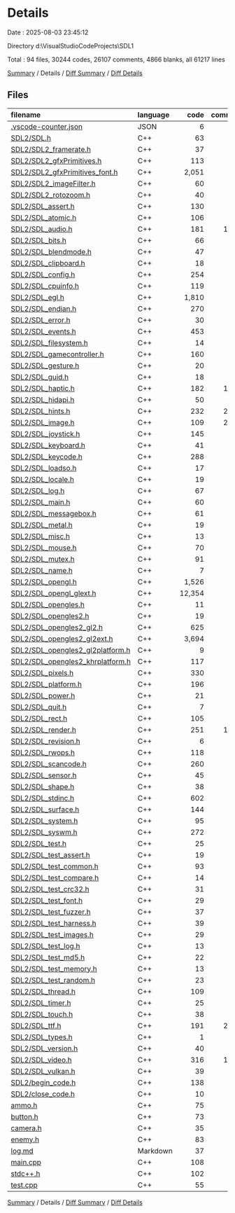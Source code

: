 # Details

Date : 2025-08-03 23:45:12

Directory d:\\VisualStudioCodeProjects\\SDL1

Total : 94 files,  30244 codes, 26107 comments, 4866 blanks, all 61217 lines

[Summary](results.md) / Details / [Diff Summary](diff.md) / [Diff Details](diff-details.md)

## Files
| filename | language | code | comment | blank | total |
| :--- | :--- | ---: | ---: | ---: | ---: |
| [.vscode-counter.json](/.vscode-counter.json) | JSON | 6 | 0 | 0 | 6 |
| [SDL2/SDL.h](/SDL2/SDL.h) | C++ | 63 | 155 | 16 | 234 |
| [SDL2/SDL2\_framerate.h](/SDL2/SDL2_framerate.h) | C++ | 37 | 47 | 17 | 101 |
| [SDL2/SDL2\_gfxPrimitives.h](/SDL2/SDL2_gfxPrimitives.h) | C++ | 113 | 61 | 68 | 242 |
| [SDL2/SDL2\_gfxPrimitives\_font.h](/SDL2/SDL2_gfxPrimitives_font.h) | C++ | 2,051 | 796 | 260 | 3,107 |
| [SDL2/SDL2\_imageFilter.h](/SDL2/SDL2_imageFilter.h) | C++ | 60 | 69 | 38 | 167 |
| [SDL2/SDL2\_rotozoom.h](/SDL2/SDL2_rotozoom.h) | C++ | 40 | 58 | 26 | 124 |
| [SDL2/SDL\_assert.h](/SDL2/SDL_assert.h) | C++ | 130 | 163 | 30 | 323 |
| [SDL2/SDL\_atomic.h](/SDL2/SDL_atomic.h) | C++ | 106 | 276 | 33 | 415 |
| [SDL2/SDL\_audio.h](/SDL2/SDL_audio.h) | C++ | 181 | 1,242 | 78 | 1,501 |
| [SDL2/SDL\_bits.h](/SDL2/SDL_bits.h) | C++ | 66 | 45 | 16 | 127 |
| [SDL2/SDL\_blendmode.h](/SDL2/SDL_blendmode.h) | C++ | 47 | 139 | 13 | 199 |
| [SDL2/SDL\_clipboard.h](/SDL2/SDL_clipboard.h) | C++ | 18 | 108 | 16 | 142 |
| [SDL2/SDL\_config.h](/SDL2/SDL_config.h) | C++ | 254 | 52 | 28 | 334 |
| [SDL2/SDL\_cpuinfo.h](/SDL2/SDL_cpuinfo.h) | C++ | 119 | 439 | 37 | 595 |
| [SDL2/SDL\_egl.h](/SDL2/SDL_egl.h) | C++ | 1,810 | 277 | 266 | 2,353 |
| [SDL2/SDL\_endian.h](/SDL2/SDL_endian.h) | C++ | 270 | 52 | 27 | 349 |
| [SDL2/SDL\_error.h](/SDL2/SDL_error.h) | C++ | 30 | 119 | 15 | 164 |
| [SDL2/SDL\_events.h](/SDL2/SDL_events.h) | C++ | 453 | 613 | 94 | 1,160 |
| [SDL2/SDL\_filesystem.h](/SDL2/SDL_filesystem.h) | C++ | 14 | 125 | 11 | 150 |
| [SDL2/SDL\_gamecontroller.h](/SDL2/SDL_gamecontroller.h) | C++ | 160 | 857 | 80 | 1,097 |
| [SDL2/SDL\_gesture.h](/SDL2/SDL_gesture.h) | C++ | 20 | 80 | 18 | 118 |
| [SDL2/SDL\_guid.h](/SDL2/SDL_guid.h) | C++ | 18 | 71 | 12 | 101 |
| [SDL2/SDL\_haptic.h](/SDL2/SDL_haptic.h) | C++ | 182 | 1,054 | 106 | 1,342 |
| [SDL2/SDL\_hidapi.h](/SDL2/SDL_hidapi.h) | C++ | 50 | 370 | 32 | 452 |
| [SDL2/SDL\_hints.h](/SDL2/SDL_hints.h) | C++ | 232 | 2,441 | 220 | 2,893 |
| [SDL2/SDL\_image.h](/SDL2/SDL_image.h) | C++ | 109 | 2,011 | 74 | 2,194 |
| [SDL2/SDL\_joystick.h](/SDL2/SDL_joystick.h) | C++ | 145 | 848 | 82 | 1,075 |
| [SDL2/SDL\_keyboard.h](/SDL2/SDL_keyboard.h) | C++ | 41 | 286 | 29 | 356 |
| [SDL2/SDL\_keycode.h](/SDL2/SDL_keycode.h) | C++ | 288 | 43 | 28 | 359 |
| [SDL2/SDL\_loadso.h](/SDL2/SDL_loadso.h) | C++ | 17 | 88 | 11 | 116 |
| [SDL2/SDL\_locale.h](/SDL2/SDL_locale.h) | C++ | 19 | 74 | 11 | 104 |
| [SDL2/SDL\_log.h](/SDL2/SDL_log.h) | C++ | 67 | 306 | 32 | 405 |
| [SDL2/SDL\_main.h](/SDL2/SDL_main.h) | C++ | 60 | 182 | 41 | 283 |
| [SDL2/SDL\_messagebox.h](/SDL2/SDL_messagebox.h) | C++ | 61 | 114 | 19 | 194 |
| [SDL2/SDL\_metal.h](/SDL2/SDL_metal.h) | C++ | 19 | 81 | 14 | 114 |
| [SDL2/SDL\_misc.h](/SDL2/SDL_misc.h) | C++ | 13 | 57 | 10 | 80 |
| [SDL2/SDL\_mouse.h](/SDL2/SDL_mouse.h) | C++ | 70 | 365 | 30 | 465 |
| [SDL2/SDL\_mutex.h](/SDL2/SDL_mutex.h) | C++ | 91 | 391 | 64 | 546 |
| [SDL2/SDL\_name.h](/SDL2/SDL_name.h) | C++ | 7 | 21 | 6 | 34 |
| [SDL2/SDL\_opengl.h](/SDL2/SDL_opengl.h) | C++ | 1,526 | 186 | 421 | 2,133 |
| [SDL2/SDL\_opengl\_glext.h](/SDL2/SDL_opengl_glext.h) | C++ | 12,354 | 187 | 673 | 13,214 |
| [SDL2/SDL\_opengles.h](/SDL2/SDL_opengles.h) | C++ | 11 | 25 | 4 | 40 |
| [SDL2/SDL\_opengles2.h](/SDL2/SDL_opengles2.h) | C++ | 19 | 26 | 8 | 53 |
| [SDL2/SDL\_opengles2\_gl2.h](/SDL2/SDL_opengles2_gl2.h) | C++ | 625 | 21 | 11 | 657 |
| [SDL2/SDL\_opengles2\_gl2ext.h](/SDL2/SDL_opengles2_gl2ext.h) | C++ | 3,694 | 19 | 321 | 4,034 |
| [SDL2/SDL\_opengles2\_gl2platform.h](/SDL2/SDL_opengles2_gl2platform.h) | C++ | 9 | 12 | 7 | 28 |
| [SDL2/SDL\_opengles2\_khrplatform.h](/SDL2/SDL_opengles2_khrplatform.h) | C++ | 117 | 165 | 30 | 312 |
| [SDL2/SDL\_pixels.h](/SDL2/SDL_pixels.h) | C++ | 330 | 289 | 44 | 663 |
| [SDL2/SDL\_platform.h](/SDL2/SDL_platform.h) | C++ | 196 | 58 | 22 | 276 |
| [SDL2/SDL\_power.h](/SDL2/SDL_power.h) | C++ | 21 | 57 | 10 | 88 |
| [SDL2/SDL\_quit.h](/SDL2/SDL_quit.h) | C++ | 7 | 44 | 8 | 59 |
| [SDL2/SDL\_rect.h](/SDL2/SDL_rect.h) | C++ | 105 | 238 | 34 | 377 |
| [SDL2/SDL\_render.h](/SDL2/SDL_render.h) | C++ | 251 | 1,569 | 105 | 1,925 |
| [SDL2/SDL\_revision.h](/SDL2/SDL_revision.h) | C++ | 6 | 1 | 1 | 8 |
| [SDL2/SDL\_rwops.h](/SDL2/SDL_rwops.h) | C++ | 118 | 669 | 55 | 842 |
| [SDL2/SDL\_scancode.h](/SDL2/SDL_scancode.h) | C++ | 260 | 141 | 38 | 439 |
| [SDL2/SDL\_sensor.h](/SDL2/SDL_sensor.h) | C++ | 45 | 246 | 32 | 323 |
| [SDL2/SDL\_shape.h](/SDL2/SDL_shape.h) | C++ | 38 | 102 | 16 | 156 |
| [SDL2/SDL\_stdinc.h](/SDL2/SDL_stdinc.h) | C++ | 602 | 169 | 77 | 848 |
| [SDL2/SDL\_surface.h](/SDL2/SDL_surface.h) | C++ | 144 | 785 | 69 | 998 |
| [SDL2/SDL\_system.h](/SDL2/SDL_system.h) | C++ | 95 | 469 | 75 | 639 |
| [SDL2/SDL\_syswm.h](/SDL2/SDL_syswm.h) | C++ | 272 | 77 | 38 | 387 |
| [SDL2/SDL\_test.h](/SDL2/SDL_test.h) | C++ | 25 | 35 | 10 | 70 |
| [SDL2/SDL\_test\_assert.h](/SDL2/SDL_test_assert.h) | C++ | 19 | 70 | 17 | 106 |
| [SDL2/SDL\_test\_common.h](/SDL2/SDL_test_common.h) | C++ | 93 | 115 | 29 | 237 |
| [SDL2/SDL\_test\_compare.h](/SDL2/SDL_test_compare.h) | C++ | 14 | 44 | 12 | 70 |
| [SDL2/SDL\_test\_crc32.h](/SDL2/SDL_test_crc32.h) | C++ | 31 | 71 | 23 | 125 |
| [SDL2/SDL\_test\_font.h](/SDL2/SDL_test_font.h) | C++ | 29 | 121 | 19 | 169 |
| [SDL2/SDL\_test\_fuzzer.h](/SDL2/SDL_test_fuzzer.h) | C++ | 37 | 302 | 48 | 387 |
| [SDL2/SDL\_test\_harness.h](/SDL2/SDL_test_harness.h) | C++ | 39 | 75 | 21 | 135 |
| [SDL2/SDL\_test\_images.h](/SDL2/SDL_test_images.h) | C++ | 29 | 39 | 11 | 79 |
| [SDL2/SDL\_test\_log.h](/SDL2/SDL_test_log.h) | C++ | 13 | 45 | 10 | 68 |
| [SDL2/SDL\_test\_md5.h](/SDL2/SDL_test_md5.h) | C++ | 22 | 87 | 21 | 130 |
| [SDL2/SDL\_test\_memory.h](/SDL2/SDL_test_memory.h) | C++ | 13 | 40 | 11 | 64 |
| [SDL2/SDL\_test\_random.h](/SDL2/SDL_test_random.h) | C++ | 23 | 75 | 18 | 116 |
| [SDL2/SDL\_thread.h](/SDL2/SDL_thread.h) | C++ | 109 | 314 | 42 | 465 |
| [SDL2/SDL\_timer.h](/SDL2/SDL_timer.h) | C++ | 25 | 179 | 19 | 223 |
| [SDL2/SDL\_touch.h](/SDL2/SDL_touch.h) | C++ | 38 | 93 | 20 | 151 |
| [SDL2/SDL\_ttf.h](/SDL2/SDL_ttf.h) | C++ | 191 | 2,039 | 114 | 2,344 |
| [SDL2/SDL\_types.h](/SDL2/SDL_types.h) | C++ | 1 | 26 | 3 | 30 |
| [SDL2/SDL\_version.h](/SDL2/SDL_version.h) | C++ | 40 | 147 | 18 | 205 |
| [SDL2/SDL\_video.h](/SDL2/SDL_video.h) | C++ | 316 | 1,739 | 130 | 2,185 |
| [SDL2/SDL\_vulkan.h](/SDL2/SDL_vulkan.h) | C++ | 39 | 157 | 20 | 216 |
| [SDL2/begin\_code.h](/SDL2/begin_code.h) | C++ | 138 | 38 | 14 | 190 |
| [SDL2/close\_code.h](/SDL2/close_code.h) | C++ | 10 | 27 | 4 | 41 |
| [ammo.h](/ammo.h) | C++ | 75 | 12 | 17 | 104 |
| [button.h](/button.h) | C++ | 73 | 3 | 13 | 89 |
| [camera.h](/camera.h) | C++ | 35 | 4 | 8 | 47 |
| [enemy.h](/enemy.h) | C++ | 83 | 11 | 15 | 109 |
| [log.md](/log.md) | Markdown | 37 | 0 | 11 | 48 |
| [main.cpp](/main.cpp) | C++ | 108 | 34 | 28 | 170 |
| [stdc++.h](/stdc++.h) | C++ | 102 | 30 | 23 | 155 |
| [test.cpp](/test.cpp) | C++ | 55 | 4 | 10 | 69 |

[Summary](results.md) / Details / [Diff Summary](diff.md) / [Diff Details](diff-details.md)